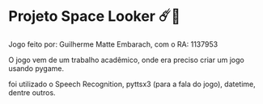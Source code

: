 # Projeto Space Looker ☄️🚀

Jogo feito por: Guilherme Matte Embarach, com o RA: 1137953

O jogo vem de um trabalho acadêmico, onde era preciso criar um jogo usando pygame.

foi utilizado o Speech Recognition, pyttsx3 (para a fala do jogo), datetime, dentre outros.

